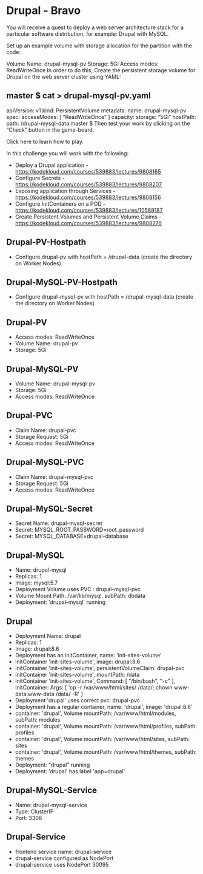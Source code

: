 # Drupal - Bravo

You will receive a quest to deploy a web server architecture stack for a particular software distribution, for example: Drupal with MySQL.

Set up an example volume with storage allocation for the partition with the code:

Volume Name: drupal-mysql-pv
Storage: 5Gi
Access modes: ReadWriteOnce
In order to do this, Create the persistent storage volume for Drupal on the web server cluster using YAML:

master $ cat > drupal-mysql-pv.yaml
---
apiVersion: v1
kind: PersistentVolume
metadata:
 name: drupal-mysql-pv
spec:
 accessModes: [ “ReadWriteOnce” ]
 capacity:
 storage: “5Gi”
 hostPath:
 path: /drupal-mysql-data
master $
Then test your work by clicking on the “Check” button in the game-board.

Click here to learn how to play.

In this challenge you will work with the following:

- Deploy a Drupal application - https://kodekloud.com/courses/539883/lectures/9808165
- Configure Secrets - https://kodekloud.com/courses/539883/lectures/9808207
- Exposing application through Services - https://kodekloud.com/courses/539883/lectures/9808156
- Configure InitContainers on a POD - https://kodekloud.com/courses/539883/lectures/10589187
- Create Persistent Volumes and Persistent Volume Claims - https://kodekloud.com/courses/539883/lectures/9808276

## Drupal-PV-Hostpath
- Configure drupal-pv with hostPath = /drupal-data (create the directory on Worker Nodes)

## Drupal-MySQL-PV-Hostpath
- Configure drupal-mysql-pv with hostPath = /drupal-mysql-data (create the directory on Worker Nodes)

## Drupal-PV
- Access modes: ReadWriteOnce
- Volume Name: drupal-pv
- Storage: 5Gi

## Drupal-MySQL-PV
- Volume Name: drupal-mysql-pv
- Storage: 5Gi
- Access modes: ReadWriteOnce

## Drupal-PVC
- Claim Name: drupal-pvc
- Storage Request: 5Gi
- Access modes: ReadWriteOnce

## Drupal-MySQL-PVC
- Claim Name: drupal-mysql-pvc
- Storage Request: 5Gi
- Access modes: ReadWriteOnce

## Drupal-MySQL-Secret
- Secret Name: drupal-mysql-secret
- Secret: MYSQL_ROOT_PASSWORD=root_password
- Secret: MYSQL_DATABASE=drupal-database

## Drupal-MySQL
- Name: drupal-mysql
- Replicas: 1
- Image: mysql:5.7
- Deployment Volume uses PVC : drupal-mysql-pvc
- Volume Mount Path: /var/lib/mysql, subPath: dbdata
- Deployment: 'drupal-mysql' running

## Drupal
- Deployment Name: drupal
- Replicas: 1
- Image: drupal:8.6
- Deployment has an initContainer, name: 'init-sites-volume'
- initContainer 'init-sites-volume', image: drupal:8.6
- initContainer 'init-sites-volume', persistentVolumeClaim: drupal-pvc
- initContainer 'init-sites-volume', mountPath: /data
- initContainer 'init-sites-volume', Command: [ "/bin/bash", "-c" ], initContainer: Args: [ 'cp -r /var/www/html/sites/ /data/; chown www-data:www-data /data/ -R' ]
- Deployment 'drupal' uses correct pvc: drupal-pvc
- Deployment has a regular container, name: 'drupal', image: 'drupal:8.6'
- container: 'drupal', Volume mountPath: /var/www/html/modules, subPath: modules
- container: 'drupal', Volume mountPath: /var/www/html/profiles, subPath: profiles
- container: 'drupal', Volume mountPath: /var/www/html/sites, subPath: sites
- container: 'drupal', Volume mountPath: /var/www/html/themes, subPath: themes
- Deployment: "drupal" running
- Deployment: 'drupal' has label 'app=drupal'

## Drupal-MySQL-Service
- Name: drupal-mysql-service
- Type: ClusterIP
- Port: 3306

## Drupal-Service
- frontend service name: drupal-service
- drupal-service configured as NodePort
- drupal-service uses NodePort 30095